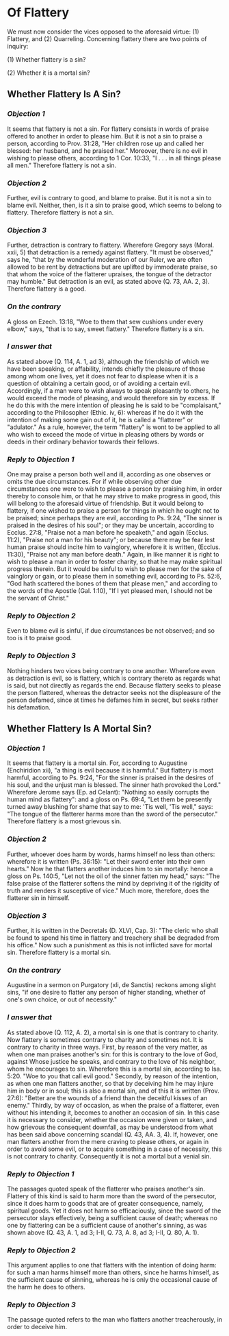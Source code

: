 # Of Flattery

We must now consider the vices opposed to the aforesaid virtue:
(1) Flattery, and (2) Quarreling. Concerning flattery there are two
points of inquiry:

(1) Whether flattery is a sin?

(2) Whether it is a mortal sin?


## Whether Flattery Is A Sin?

### *Objection 1*
It seems that flattery is not a sin. For flattery
consists in words of praise offered to another in order to please
him. But it is not a sin to praise a person, according to Prov.
31:28, "Her children rose up and called her blessed: her husband, and
he praised her." Moreover, there is no evil in wishing to please
others, according to 1 Cor. 10:33, "I . . . in all things please all
men." Therefore flattery is not a sin.

### *Objection 2*
Further, evil is contrary to good, and blame to praise. But
it is not a sin to blame evil. Neither, then, is it a sin to praise
good, which seems to belong to flattery. Therefore flattery is not a
sin.

### *Objection 3*
Further, detraction is contrary to flattery. Wherefore
Gregory says (Moral. xxii, 5) that detraction is a remedy against
flattery. "It must be observed," says he, "that by the wonderful
moderation of our Ruler, we are often allowed to be rent by
detractions but are uplifted by immoderate praise, so that whom the
voice of the flatterer upraises, the tongue of the detractor may
humble." But detraction is an evil, as stated above (Q. 73, AA. 2,
3). Therefore flattery is a good.

### *On the contrary*
A gloss on Ezech. 13:18, "Woe to them that sew
cushions under every elbow," says, "that is to say, sweet flattery."
Therefore flattery is a sin.

### *I answer that*
As stated above (Q. 114, A. 1, ad 3), although the
friendship of which we have been speaking, or affability, intends
chiefly the pleasure of those among whom one lives, yet it does not
fear to displease when it is a question of obtaining a certain good,
or of avoiding a certain evil. Accordingly, if a man were to wish
always to speak pleasantly to others, he would exceed the mode of
pleasing, and would therefore sin by excess. If he do this with the
mere intention of pleasing he is said to be "complaisant," according
to the Philosopher (Ethic. iv, 6): whereas if he do it with the
intention of making some gain out of it, he is called a "flatterer"
or "adulator." As a rule, however, the term "flattery" is wont to be
applied to all who wish to exceed the mode of virtue in pleasing
others by words or deeds in their ordinary behavior towards their
fellows.

### *Reply to Objection 1*
One may praise a person both well and ill, according as
one observes or omits the due circumstances. For if while observing
other due circumstances one were to wish to please a person by
praising him, in order thereby to console him, or that he may strive
to make progress in good, this will belong to the aforesaid virtue of
friendship. But it would belong to flattery, if one wished to praise
a person for things in which he ought not to be praised; since
perhaps they are evil, according to Ps. 9:24, "The sinner is praised
in the desires of his soul"; or they may be uncertain, according to
Ecclus. 27:8, "Praise not a man before he speaketh," and again
(Ecclus. 11:2), "Praise not a man for his beauty"; or because there
may be fear lest human praise should incite him to vainglory,
wherefore it is written, (Ecclus. 11:30), "Praise not any man before
death." Again, in like manner it is right to wish to please a man in
order to foster charity, so that he may make spiritual progress
therein. But it would be sinful to wish to please men for the sake of
vainglory or gain, or to please them in something evil, according to
Ps. 52:6, "God hath scattered the bones of them that please men," and
according to the words of the Apostle (Gal. 1:10), "If I yet pleased
men, I should not be the servant of Christ."

### *Reply to Objection 2*
Even to blame evil is sinful, if due circumstances be
not observed; and so too is it to praise good.

### *Reply to Objection 3*
Nothing hinders two vices being contrary to one
another. Wherefore even as detraction is evil, so is flattery, which
is contrary thereto as regards what is said, but not directly as
regards the end. Because flattery seeks to please the person
flattered, whereas the detractor seeks not the displeasure of the
person defamed, since at times he defames him in secret, but seeks
rather his defamation.

## Whether Flattery Is A Mortal Sin?

### *Objection 1*
It seems that flattery is a mortal sin. For, according
to Augustine (Enchiridion xii), "a thing is evil because it is
harmful." But flattery is most harmful, according to Ps. 9:24, "For
the sinner is praised in the desires of his soul, and the unjust man
is blessed. The sinner hath provoked the Lord." Wherefore Jerome says
(Ep. ad Celant): "Nothing so easily corrupts the human mind as
flattery": and a gloss on Ps. 69:4, "Let them be presently turned
away blushing for shame that say to me: 'Tis well, 'Tis well," says:
"The tongue of the flatterer harms more than the sword of the
persecutor." Therefore flattery is a most grievous sin.

### *Objection 2*
Further, whoever does harm by words, harms himself no less
than others: wherefore it is written (Ps. 36:15): "Let their sword
enter into their own hearts." Now he that flatters another induces
him to sin mortally: hence a gloss on Ps. 140:5, "Let not the oil of
the sinner fatten my head," says: "The false praise of the flatterer
softens the mind by depriving it of the rigidity of truth and renders
it susceptive of vice." Much more, therefore, does the flatterer sin
in himself.

### *Objection 3*
Further, it is written in the Decretals (D. XLVI, Cap. 3):
"The cleric who shall be found to spend his time in flattery and
treachery shall be degraded from his office." Now such a punishment
as this is not inflicted save for mortal sin. Therefore flattery is a
mortal sin.

### *On the contrary*
Augustine in a sermon on Purgatory (xli, de
Sanctis) reckons among slight sins, "if one desire to flatter any
person of higher standing, whether of one's own choice, or out of
necessity."

### *I answer that*
As stated above (Q. 112, A. 2), a mortal sin is one
that is contrary to charity. Now flattery is sometimes contrary to
charity and sometimes not. It is contrary to charity in three ways.
First, by reason of the very matter, as when one man praises
another's sin: for this is contrary to the love of God, against Whose
justice he speaks, and contrary to the love of his neighbor, whom he
encourages to sin. Wherefore this is a mortal sin, according to Isa.
5:20. "Woe to you that call evil good." Secondly, by reason of the
intention, as when one man flatters another, so that by deceiving him
he may injure him in body or in soul; this is also a mortal sin, and
of this it is written (Prov. 27:6): "Better are the wounds of a
friend than the deceitful kisses of an enemy." Thirdly, by way of
occasion, as when the praise of a flatterer, even without his
intending it, becomes to another an occasion of sin. In this case it
is necessary to consider, whether the occasion were given or taken,
and how grievous the consequent downfall, as may be understood from
what has been said above concerning scandal (Q. 43, AA. 3, 4). If,
however, one man flatters another from the mere craving to please
others, or again in order to avoid some evil, or to acquire something
in a case of necessity, this is not contrary to charity. Consequently
it is not a mortal but a venial sin.

### *Reply to Objection 1*
The passages quoted speak of the flatterer who praises
another's sin. Flattery of this kind is said to harm more than the
sword of the persecutor, since it does harm to goods that are of
greater consequence, namely, spiritual goods. Yet it does not harm so
efficaciously, since the sword of the persecutor slays effectively,
being a sufficient cause of death; whereas no one by flattering can
be a sufficient cause of another's sinning, as was shown above (Q.
43, A. 1, ad 3; I-II, Q. 73, A. 8, ad 3; I-II, Q. 80, A. 1).

### *Reply to Objection 2*
This argument applies to one that flatters with the
intention of doing harm: for such a man harms himself more than
others, since he harms himself, as the sufficient cause of sinning,
whereas he is only the occasional cause of the harm he does to others.

### *Reply to Objection 3*
The passage quoted refers to the man who flatters
another treacherously, in order to deceive him.

